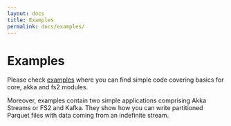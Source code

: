 ```yaml
---
layout: docs
title: Examples
permalink: docs/examples/
---
```


# Examples

Please check [examples](https://github.com/mjakubowski84/parquet4s/blob/master/examples) where you can find simple code covering basics for core, akka and fs2 modules.

Moreover, examples contain two simple applications comprising Akka Streams or FS2 and Kafka. They show how you can write partitioned Parquet files with data coming from an indefinite stream.
